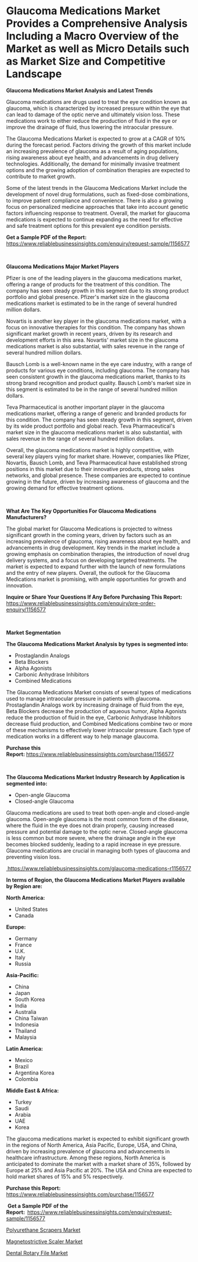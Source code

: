 <p><h1>Glaucoma Medications Market Provides a Comprehensive Analysis Including a Macro Overview of the Market as well as Micro Details such as Market Size and Competitive Landscape</h1></p><p><strong>Glaucoma Medications Market Analysis and Latest Trends</strong></p>
<p><p>Glaucoma medications are drugs used to treat the eye condition known as glaucoma, which is characterized by increased pressure within the eye that can lead to damage of the optic nerve and ultimately vision loss. These medications work to either reduce the production of fluid in the eye or improve the drainage of fluid, thus lowering the intraocular pressure.</p><p>The Glaucoma Medications Market is expected to grow at a CAGR of 10% during the forecast period. Factors driving the growth of this market include an increasing prevalence of glaucoma as a result of aging populations, rising awareness about eye health, and advancements in drug delivery technologies. Additionally, the demand for minimally invasive treatment options and the growing adoption of combination therapies are expected to contribute to market growth.</p><p>Some of the latest trends in the Glaucoma Medications Market include the development of novel drug formulations, such as fixed-dose combinations, to improve patient compliance and convenience. There is also a growing focus on personalized medicine approaches that take into account genetic factors influencing response to treatment. Overall, the market for glaucoma medications is expected to continue expanding as the need for effective and safe treatment options for this prevalent eye condition persists.</p></p>
<p><strong>Get a Sample PDF of the Report:&nbsp;</strong> <a href="https://www.reliablebusinessinsights.com/enquiry/request-sample/1156577">https://www.reliablebusinessinsights.com/enquiry/request-sample/1156577</a></p>
<p>&nbsp;</p>
<p><strong>Glaucoma Medications Major Market Players</strong></p>
<p><p>Pfizer is one of the leading players in the glaucoma medications market, offering a range of products for the treatment of this condition. The company has seen steady growth in this segment due to its strong product portfolio and global presence. Pfizer's market size in the glaucoma medications market is estimated to be in the range of several hundred million dollars.</p><p>Novartis is another key player in the glaucoma medications market, with a focus on innovative therapies for this condition. The company has shown significant market growth in recent years, driven by its research and development efforts in this area. Novartis' market size in the glaucoma medications market is also substantial, with sales revenue in the range of several hundred million dollars.</p><p>Bausch Lomb is a well-known name in the eye care industry, with a range of products for various eye conditions, including glaucoma. The company has seen consistent growth in the glaucoma medications market, thanks to its strong brand recognition and product quality. Bausch Lomb's market size in this segment is estimated to be in the range of several hundred million dollars.</p><p>Teva Pharmaceutical is another important player in the glaucoma medications market, offering a range of generic and branded products for this condition. The company has seen steady growth in this segment, driven by its wide product portfolio and global reach. Teva Pharmaceutical's market size in the glaucoma medications market is also substantial, with sales revenue in the range of several hundred million dollars.</p><p>Overall, the glaucoma medications market is highly competitive, with several key players vying for market share. However, companies like Pfizer, Novartis, Bausch Lomb, and Teva Pharmaceutical have established strong positions in this market due to their innovative products, strong sales networks, and global presence. These companies are expected to continue growing in the future, driven by increasing awareness of glaucoma and the growing demand for effective treatment options.</p></p>
<p>&nbsp;</p>
<p><strong>What Are The Key Opportunities For Glaucoma Medications Manufacturers?</strong></p>
<p><p>The global market for Glaucoma Medications is projected to witness significant growth in the coming years, driven by factors such as an increasing prevalence of glaucoma, rising awareness about eye health, and advancements in drug development. Key trends in the market include a growing emphasis on combination therapies, the introduction of novel drug delivery systems, and a focus on developing targeted treatments. The market is expected to expand further with the launch of new formulations and the entry of new players. Overall, the outlook for the Glaucoma Medications market is promising, with ample opportunities for growth and innovation.</p></p>
<p><strong>Inquire or Share Your Questions If Any Before Purchasing This Report:</strong> <a href="https://www.reliablebusinessinsights.com/enquiry/pre-order-enquiry/1156577">https://www.reliablebusinessinsights.com/enquiry/pre-order-enquiry/1156577</a></p>
<p>&nbsp;</p>
<p><strong>Market Segmentation</strong></p>
<p><strong>The Glaucoma Medications Market Analysis by types is segmented into:</strong></p>
<p><ul><li>Prostaglandin Analogs</li><li>Beta Blockers</li><li>Alpha Agonists</li><li>Carbonic Anhydrase Inhibitors</li><li>Combined Medications</li></ul></p>
<p><p>The Glaucoma Medications Market consists of several types of medications used to manage intraocular pressure in patients with glaucoma. Prostaglandin Analogs work by increasing drainage of fluid from the eye, Beta Blockers decrease the production of aqueous humor, Alpha Agonists reduce the production of fluid in the eye, Carbonic Anhydrase Inhibitors decrease fluid production, and Combined Medications combine two or more of these mechanisms to effectively lower intraocular pressure. Each type of medication works in a different way to help manage glaucoma.</p></p>
<p><strong>Purchase this Report:&nbsp;</strong><a href="https://www.reliablebusinessinsights.com/purchase/1156577">https://www.reliablebusinessinsights.com/purchase/1156577</a></p>
<p>&nbsp;</p>
<p><strong>The Glaucoma Medications Market Industry Research by Application is segmented into:</strong></p>
<p><ul><li>Open-angle Glaucoma</li><li>Closed-angle Glaucoma</li></ul></p>
<p><p>Glaucoma medications are used to treat both open-angle and closed-angle glaucoma. Open-angle glaucoma is the most common form of the disease, where the fluid in the eye does not drain properly, causing increased pressure and potential damage to the optic nerve. Closed-angle glaucoma is less common but more severe, where the drainage angle in the eye becomes blocked suddenly, leading to a rapid increase in eye pressure. Glaucoma medications are crucial in managing both types of glaucoma and preventing vision loss.</p></p>
<p><a href="https://www.reliablebusinessinsights.com/glaucoma-medications-r1156577">&nbsp;https://www.reliablebusinessinsights.com/glaucoma-medications-r1156577</a></p>
<p><strong>In terms of Region, the Glaucoma Medications Market Players available by Region are:</strong></p>
<p>
    <p> <strong> North America: </strong>
        <ul>
            <li>United States</li>
            <li>Canada</li>
        </ul>
        </p> 
    <p> <strong> Europe: </strong>
        <ul>
            <li>Germany</li>
            <li>France</li>
            <li>U.K.</li>
            <li>Italy</li>
            <li>Russia</li>
        </ul>
        </p> 
    <p> <strong> Asia-Pacific: </strong>
        <ul>
            <li>China</li>
            <li>Japan</li>
            <li>South Korea</li>
            <li>India</li>
            <li>Australia</li>
            <li>China Taiwan</li>
            <li>Indonesia</li>
            <li>Thailand</li>
            <li>Malaysia</li>
        </ul>
        </p> 
    <p> <strong> Latin America: </strong>
        <ul>
            <li>Mexico</li>
            <li>Brazil</li>
            <li>Argentina Korea</li>
            <li>Colombia</li>
        </ul>
        </p> 
    <p> <strong> Middle East & Africa: </strong>
        <ul>
            <li>Turkey</li>
            <li>Saudi</li>
            <li>Arabia</li>
            <li>UAE</li>
            <li>Korea</li>
        </ul>
    </p>
    </p>
<p><p>The glaucoma medications market is expected to exhibit significant growth in the regions of North America, Asia Pacific, Europe, USA, and China, driven by increasing prevalence of glaucoma and advancements in healthcare infrastructure. Among these regions, North America is anticipated to dominate the market with a market share of 35%, followed by Europe at 25% and Asia Pacific at 20%. The USA and China are expected to hold market shares of 15% and 5% respectively.</p></p>
<p><strong>Purchase this Report: </strong><a href="https://www.reliablebusinessinsights.com/purchase/1156577">https://www.reliablebusinessinsights.com/purchase/1156577</a></p>
<p>&nbsp;<strong>Get a Sample PDF of the Report:&nbsp;&nbsp;</strong><a href="https://www.reliablebusinessinsights.com/enquiry/request-sample/1156577">https://www.reliablebusinessinsights.com/enquiry/request-sample/1156577</a></p>
<p><strong></strong></p>
<p><p><a href="https://github.com/NorbertYates/Market-Research-Report-List-5/blob/main/polyurethane-scrapers-market.md">Polyurethane Scrapers Market</a></p><p><a href="https://view.publitas.com/reportprime-1/magnetostrictive-scaler-market-a-global-and-regional-analysis-2024-2031/">Magnetostrictive Scaler Market</a></p><p><a href="https://view.publitas.com/reportprime-1/dental-rotary-file-market-research-report-includes-analysis-on-market-size-share-and-growth-rate-at-9-9-cagr-forecasted-from-2024-to-2031/">Dental Rotary File Market</a></p></p>